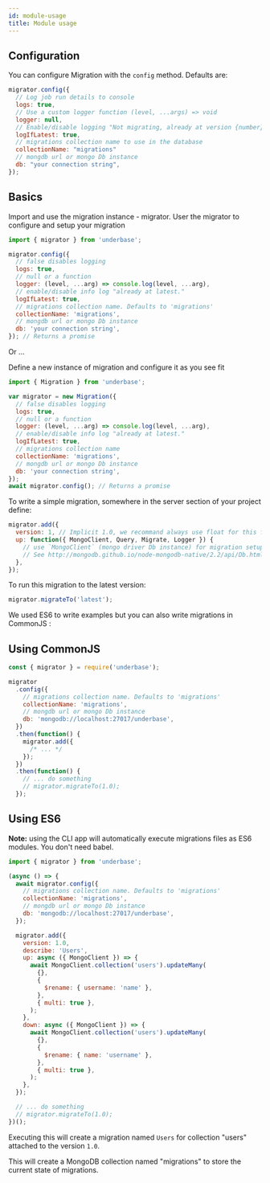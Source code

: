 ```yaml
---
id: module-usage
title: Module usage
---
```


## Configuration

You can configure Migration with the `config` method. Defaults are:

``` javascript
migrator.config({
  // Log job run details to console
  logs: true,
  // Use a custom logger function (level, ...args) => void
  logger: null,
  // Enable/disable logging "Not migrating, already at version {number}"
  logIfLatest: true,
  // migrations collection name to use in the database
  collectionName: "migrations"
  // mongdb url or mongo Db instance
  db: "your connection string",
});
```

## Basics

Import and use the migration instance - migrator. User the migrator to configure and setup your migration

```javascript
import { migrator } from 'underbase';

migrator.config({
  // false disables logging
  logs: true,
  // null or a function
  logger: (level, ...arg) => console.log(level, ...arg),
  // enable/disable info log "already at latest."
  logIfLatest: true,
  // migrations collection name. Defaults to 'migrations'
  collectionName: 'migrations',
  // mongdb url or mongo Db instance
  db: 'your connection string',
}); // Returns a promise
```

Or ...

Define a new instance of migration and configure it as you see fit

```javascript
import { Migration } from 'underbase';

var migrator = new Migration({
  // false disables logging
  logs: true,
  // null or a function
  logger: (level, ...arg) => console.log(level, ...arg),
  // enable/disable info log "already at latest."
  logIfLatest: true,
  // migrations collection name
  collectionName: 'migrations',
  // mongdb url or mongo Db instance
  db: 'your connection string',
});
await migrator.config(); // Returns a promise
```

To write a simple migration, somewhere in the server section of your project define:

```javascript
migrator.add({
  version: 1, // Implicit 1.0, we recommand always use float for this field
  up: function({ MongoClient, Query, Migrate, Logger }) {
    // use `MongoClient` (mongo driver Db instance) for migration setup to version 1
    // See http://mongodb.github.io/node-mongodb-native/2.2/api/Db.html for db api
  },
});
```

To run this migration to the latest version:

```javascript
migrator.migrateTo('latest');
```

We used ES6 to write examples but you can also write migrations in CommonJS :

## Using CommonJS

```js
const { migrator } = require('underbase');

migrator
  .config({
    // migrations collection name. Defaults to 'migrations'
    collectionName: 'migrations',
    // mongdb url or mongo Db instance
    db: 'mongodb://localhost:27017/underbase',
  })
  .then(function() {
    migrator.add({
      /* ... */
    });
  })
  .then(function() {
    // ... do something
    // migrator.migrateTo(1.0);
  });
```

## Using ES6

**Note:** using the CLI app will automatically execute migrations files as ES6 modules. You don't need babel.

```js
import { migrator } from 'underbase';

(async () => {
  await migrator.config({
    // migrations collection name. Defaults to 'migrations'
    collectionName: 'migrations',
    // mongdb url or mongo Db instance
    db: 'mongodb://localhost:27017/underbase',
  });

  migrator.add({
    version: 1.0,
    describe: 'Users',
    up: async ({ MongoClient }) => {
      await MongoClient.collection('users').updateMany(
        {},
        {
          $rename: { username: 'name' },
        },
        { multi: true },
      );
    },
    down: async ({ MongoClient }) => {
      await MongoClient.collection('users').updateMany(
        {},
        {
          $rename: { name: 'username' },
        },
        { multi: true },
      );
    },
  });

  // ... do something
  // migrator.migrateTo(1.0);
})();
```

Executing this will create a migration named `Users` for collection "users" attached to the version `1.0`.

This will create a MongoDB collection named "migrations" to store the current state of migrations.